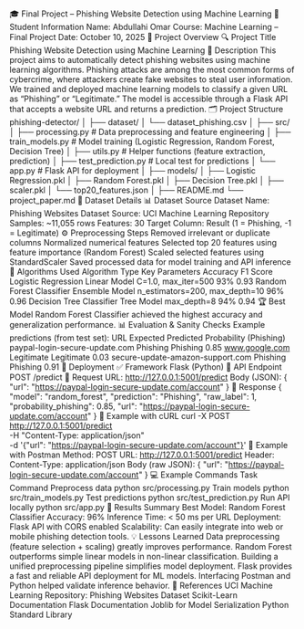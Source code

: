 🎓 Final Project – Phishing Website Detection using Machine Learning
👤 Student Information
Name: Abdullahi Omar
Course: Machine Learning – Final Project
Date: October 10, 2025
📘 Project Overview
🔍 Project Title
Phishing Website Detection using Machine Learning
🧠 Description
This project aims to automatically detect phishing websites using machine learning algorithms. Phishing attacks are among the most common forms of cybercrime, where attackers create fake websites to steal user information.
We trained and deployed machine learning models to classify a given URL as “Phishing” or “Legitimate.”
The model is accessible through a Flask API that accepts a website URL and returns a prediction.
🗂️ Project Structure
phishing-detector/
│
├── dataset/
│   └── dataset_phishing.csv
│
├── src/
│   ├── processing.py          # Data preprocessing and feature engineering
│   ├── train_models.py        # Model training (Logistic Regression, Random Forest, Decision Tree)
│   ├── utils.py               # Helper functions (feature extraction, prediction)
│   ├── test_prediction.py     # Local test for predictions
│   └── app.py                 # Flask API for deployment
│
├── models/
│   ├── Logistic Regression.pkl
│   ├── Random Forest.pkl
│   ├── Decision Tree.pkl
│   ├── scaler.pkl
│   └── top20_features.json
│
├── README.md
└── project_paper.md
🧩 Dataset Details
📊 Dataset Source
Dataset Name: Phishing Websites Dataset
Source: UCI Machine Learning Repository
Samples: ~11,055 rows
Features: 30
Target Column: Result (1 = Phishing, -1 = Legitimate)
⚙️ Preprocessing Steps
Removed irrelevant or duplicate columns
Normalized numerical features
Selected top 20 features using feature importance (Random Forest)
Scaled selected features using StandardScaler
Saved processed data for model training and API inference
🤖 Algorithms Used
Algorithm	Type	Key Parameters	Accuracy	F1 Score
Logistic Regression	Linear Model	C=1.0, max_iter=500	93%	0.93
Random Forest Classifier	Ensemble Model	n_estimators=200, max_depth=10	96%	0.96
Decision Tree Classifier	Tree Model	max_depth=8	94%	0.94
🏆 Best Model
Random Forest Classifier achieved the highest accuracy and generalization performance.
📊 Evaluation & Sanity Checks
Example predictions (from test set):
URL	Expected	Predicted	Probability (Phishing)
paypal-login-secure-update.com	Phishing	Phishing	0.85
www.google.com	Legitimate	Legitimate	0.03
secure-update-amazon-support.com	Phishing	Phishing	0.91
🚀 Deployment
✅ Framework
Flask (Python)
🔌 API Endpoint
POST /predict
🔹 Request
URL:
http://127.0.0.1:5001/predict
Body (JSON):
{
  "url": "https://paypal-login-secure-update.com/account"
}
🔹 Response
{
  "model": "random_forest",
  "prediction": "Phishing",
  "raw_label": 1,
  "probability_phishing": 0.85,
  "url": "https://paypal-login-secure-update.com/account"
}
🔹 Example with cURL
curl -X POST http://127.0.0.1:5001/predict \
  -H "Content-Type: application/json" \
  -d '{"url": "https://paypal-login-secure-update.com/account"}'
🔹 Example with Postman
Method: POST
URL: http://127.0.0.1:5001/predict
Header: Content-Type: application/json
Body (raw JSON):
{
  "url": "https://paypal-login-secure-update.com/account"
}
💻 Example Commands
Task	Command
Preprocess data	python src/processing.py
Train models	python src/train_models.py
Test predictions	python src/test_prediction.py
Run API locally	python src/app.py
🧾 Results Summary
Best Model: Random Forest Classifier
Accuracy: 96%
Inference Time: < 50 ms per URL
Deployment: Flask API with CORS enabled
Scalability: Can easily integrate into web or mobile phishing detection tools.
💡 Lessons Learned
Data preprocessing (feature selection + scaling) greatly improves performance.
Random Forest outperforms simple linear models in non-linear classification.
Building a unified preprocessing pipeline simplifies model deployment.
Flask provides a fast and reliable API deployment for ML models.
Interfacing Postman and Python helped validate inference behavior.
📘 References
UCI Machine Learning Repository: Phishing Websites Dataset
Scikit-Learn Documentation
Flask Documentation
Joblib for Model Serialization
Python Standard Library
